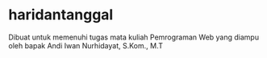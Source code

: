 # haridantanggal
Dibuat untuk memenuhi tugas mata kuliah Pemrograman Web yang diampu oleh bapak Andi Iwan Nurhidayat, S.Kom., M.T
